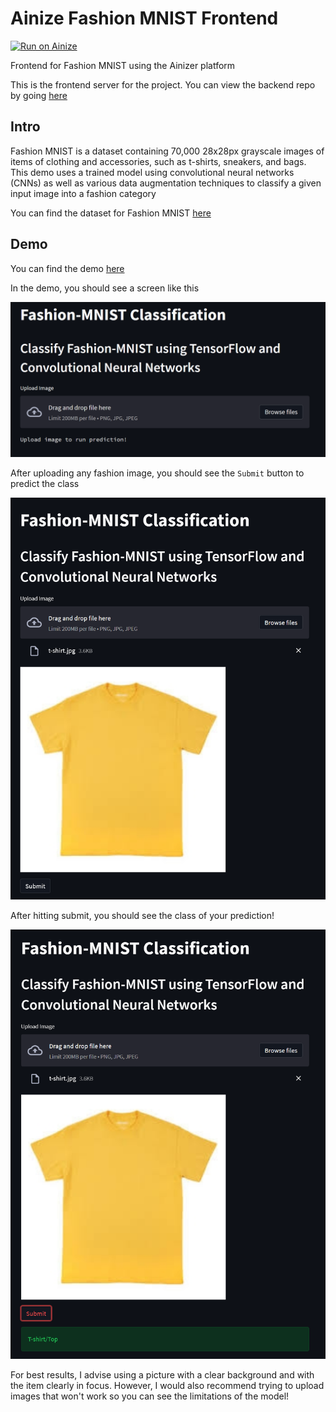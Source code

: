 # Ainize Fashion MNIST Frontend

[![Run on Ainize](https://ainize.ai/images/run_on_ainize_button.svg)](https://ainize.ai/nelsen129/ainize-fashion-mnist-frontend?branch=main)

Frontend for Fashion MNIST using the Ainizer platform

This is the frontend server for the project. You can view the backend repo by going [here](https://github.com/nelsen129/ainize-fashion-mnist)

## Intro

Fashion MNIST is a dataset containing 70,000 28x28px grayscale images of items of clothing and accessories, such as 
t-shirts, sneakers, and bags. This demo uses a trained model using convolutional neural networks (CNNs) as well as
various data augmentation techniques to classify a given input image into a fashion category

You can find the dataset for Fashion MNIST [here](https://github.com/zalandoresearch/fashion-mnist)

## Demo

You can find the demo [here](https://main-ainize-fashion-mnist-frontend-nelsen129.endpoint.ainize.ai/)

In the demo, you should see a screen like this

![Web app start page](readme-images/web-app-start.png)

After uploading any fashion image, you should see the `Submit` button to predict the class

![Web app uploaded image page](readme-images/web-app-image.png)

After hitting submit, you should see the class of your prediction!

![Web app predicted class](readme-images/web-app-prediction.png)

For best results, I advise using a picture with a clear background and with the item clearly in focus. However, I would 
also recommend trying to upload images that won't work so you can see the limitations of the model!